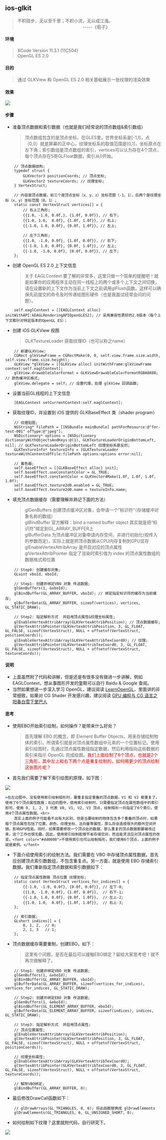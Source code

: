 ## ios-glkit

>不积跬步，无以至千里；不积小流，无以成江海。<br>
　　　　　　　　　　　　　　　-----《荀子》

#### 环境

>XCode Version 11.3.1 (11C504)<br>
OpenGL ES 2.0

#### 目的

>通过 GLKView 和 OpenGL ES 2.0 相关基础展示一张纹理的渲染效果

#### 效果

![](res/../001.jpeg)

#### 步骤

- 准备顶点数据和索引数据（也就是我们经常说的顶点数组&索引数组）

    >顶点数组包含的是顶点坐标，在GLES里，世界坐标系是[-1,1]，点（0,0）就是屏幕的正中心，纹理坐标系的取值范围是[0,1]，坐标原点在左下角；索引数组是顶点数组的索引，vertices可以认为存在4个顶点，每个顶点存在5哥GLFloat数据，索引从0开始。

```
    // 顶点数据结构;
    typedef struct {
        GLKVector3 positionCoords; // 顶点坐标;
        GLKVector2 textureCoords; // 纹理坐标;
    } VertexStruct;

    // 内容是顶点数据，前三个是顶点坐标（x、y、z）坐标范围（-1，1），后两个是纹理坐标（x，y）坐标范围（0，1）;
    static const VertexStruct vertices[] = {
        // 右上三角形;
        {{1.0, -1.0, 0.0f,}, {1.0f, 0.0f}}, // 右下;
        {{1.0, 1.0,  0.0f}, {1.0f, 1.0f}}, // 右上;
        {{-1.0, 1.0, 0.0f}, {0.0f, 1.0f}}, // 左上;

        // 左下三角形;
        {{1.0, -1.0, 0.0f}, {1.0f, 0.0f}}, // 右下;
        {{-1.0, 1.0, 0.0f}, {0.0f, 1.0f}}, // 左上;
        {{-1.0, -1.0, 0.0f}, {0.0f, 0.0f}}, // 左下;
    };
```

- 创建 OpenGL ES 2.0 上下文信息

    >关于 EAGLContext 要了解的非常多，这里只做一个简单的提醒吧！就是如果你的应用程序主动在同一线程上的两个或多个上下文之间切换，请在设置新的上下文作为当前上下文之前调用glFlush函数。这样可以确保先前提交的命令及时传递给图形硬件（也是我面试经常会问的问题）。

```
    self.eaglContext = [[EAGLContext alloc] initWithAPI:kEAGLRenderingAPIOpenGLES2]; // 采用兼容性更好的2.0版本（每个上下文都针对特定版本的OpenGL ES）；
```

- 创建 iOS GLKView 视图

    >GLKTextureLoader 获取纹理ID（也可以称之name）

```
    // 新建GLKView;
    CGRect glkViewFrame = CGRectMake(0, 0, self.view.frame.size.width, self.view.frame.size.height);
    GLKView *glkView = [[GLKView alloc] initWithFrame:glkViewFrame context:self.eaglContext];
    glkView.drawableColorFormat = GLKViewDrawableColorFormatRGBA8888;  // 颜色缓冲区格式;
    glkView.delegate = self; // 设置代理，处理 glkView 回调函数;
```

- 设置当前GL线程的上下文信息

```
    [EAGLContext setCurrentContext:self.eaglContext];
```

- 获取纹理ID，并设置到 iOS 提供的 GLKBaseEffect 类（shader program）

```
    // 纹理贴图;
    NSString* filePath = [[NSBundle mainBundle] pathForResource:@"for-test-001" ofType:@"jpeg"];
    NSDictionary* options = [NSDictionary dictionaryWithObjectsAndKeys:@(1), GLKTextureLoaderOriginBottomLeft, nil]; // GLKTextureLoaderOriginBottomLeft 纹理坐标系是反的;
    GLKTextureInfo* textureInfo = [GLKTextureLoader textureWithContentsOfFile:filePath options:options error:nil];
    
    // 着色器;
    self.baseEffect = [[GLKBaseEffect alloc] init];
    self.baseEffect.useConstantColor = GL_TRUE;
    self.baseEffect.constantColor = GLKVector4Make(1.0f, 1.0f, 1.0f, 1.0f);
    self.baseEffect.texture2d0.enabled = GL_TRUE;
    self.baseEffect.texture2d0.name = textureInfo.name;
```

- 填充顶点数据缓存（需要理解并熟记下面的方法）

    >glGenBuffers 创建顶点缓冲区对象，会申请一个”标识符“（存储缓冲对象名称的数组） <br>
    >glBindBuffer 官方解释：bind a named buffer object 其实就是把“标识符”绑定到GL_ARRAY_BUFFER上 <br>
    >glBufferData 为顶点缓冲区对象申请内存空间，并进行初始化(视传入的参数而定)，实际上就是把顶点数据从CPU内存复制到GPU显存 <br>
    >glEnableVertexAttribArray 是开启对应的顶点属性 <br>
    >glVertexAttribPointer 指定了渲染时索引值为 index 的顶点属性数组的数据格式和位置 <br>

```
    // Step0: 创建缓存对象;
    GLuint vboId, eboId;
    
    // Step1: 创建并绑定VBO 对象 传送数据;
    glGenBuffers(1, &vboId);
    glBindBuffer(GL_ARRAY_BUFFER, vboId); // 绑定指定标识符的缓存为当前缓存;
    glBufferData(GL_ARRAY_BUFFER, sizeof(vertices), vertices, GL_STATIC_DRAW);

    // Step2: 指定解析方式  并启用顶点属性&纹理坐标属性;
    glEnableVertexAttribArray(GLKVertexAttribPosition); // 顶点数据缓存;
    glVertexAttribPointer(GLKVertexAttribPosition, 3, GL_FLOAT, GL_FALSE, sizeof(VertexStruct), NULL + offsetof(VertexStruct, positionCoords));
    glEnableVertexAttribArray(GLKVertexAttribTexCoord0); // 纹理;
    glVertexAttribPointer(GLKVertexAttribTexCoord0, 3, GL_FLOAT, GL_FALSE, sizeof(VertexStruct), NULL + offsetof(VertexStruct, textureCoords));
```

#### 说明

 - 上面虽然附了代码和讲解，但是还是有很多没有做进一步讲解，例如 EAGLContext，想从事图形开发的童鞋可以自行 Baidu & Google 查阅。
 - 当然如果想进一步深入学习 OpenGL，建议阅读 [LearnOpenGL](https://learnopengl-cn.github.io/)，里面讲的非常细致，如果对 CG Shader 开发感兴趣，建议阅读 [GPU 编程与 CG 语言之阳春白雪下里巴人](https://github.com/yungangwang/Study-Notes/tree/master/Content/%E3%80%8AGPU%20%E7%BC%96%E7%A8%8B%E4%B8%8E%20CG%20%E8%AF%AD%E8%A8%80%E4%B9%8B%E9%98%B3%E6%98%A5%E7%99%BD%E9%9B%AA%E4%B8%8B%E9%87%8C%E5%B7%B4%E4%BA%BA%E3%80%8B)

 #### 思考

 - 使用EBO开始索引绘制，如何操作？能带来什么好处？

    > 首先理解 EBO 的概念，即 Element Buffer Objects，用来存储绘制物体的索引。所谓索引就是对顶点属性数组中元素的一个位置标记。使用索引绘图时，先通过顶点属性数组指定数据，然后利用指向这些数据的索引来指示 OpenGL 完成绘图。<font color="#dd0000">我们上面绘制了6个顶点，也就是2个三角形，其中左上和右下两个点是重复绘制的，如何用更少的顶点绘制这张图片呢？</font>

 - 首先我们需要了解下索引绘图的原理，如下图：

 ![](res/../002.jpeg)

    >在左边图中，没有使用索引绘制矩形时，要重复指定重叠的顶点数据，V1 和 V2 都重复了，使用了6个顶点属性数据；右边的图中，使用索引绘制时，只需要指定顶点在属性数组中的索引即可，使用 0, 1, 2, 3 代表 V0, V1, V2, V3 顶点，绘制矩形一共指定了6个索引，使用4个顶点属性数据。<br>
        其实上面的例子可能看不出有大区别，但是当要绘制的物体包含多个重叠的顶点时，如果每个顶点属性包括了位置、颜色、纹理坐标、法向量等属性，那么将会造成很大的额外空间开销，影响GPU性能。同时，如果需要修改一个顶点处的数据，那么重复的顶点数据都要被改过来，这个工作也很无趣。因此，使用索引绘制能够节省存储空间，而且能灵活应对顶点属性的改变。<font color="#dd0000">不使用索引也可以绘制矩形，我们使用6个顶点，上面的例子就是案例。</font>

- 下面介绍使用索引的绘制方法。我们需要在 VBO 中存储顶点属性数据，首先应创建顶点索引数数组，不包含重复点。另一方面，就是使用 EBO 存储索引数据。我们重新指定顶点数据和索引数据如下：

```
    // 指定顶点属性数据 顶点位置 纹理坐标;
    static const VertexStruct vertices_for_indices[] = {
        {{-1.0, -1.0, 0.0f}, {0.0f, 0.0f}}, // 左下-0;
        {{1.0, -1.0, 0.0f}, {1.0f, 0.0f}},  // 右下-1;
        {{-1.0, 1.0, 0.0f}, {0.0f, 1.0f}},  // 左上-2;
        {{1.0, 1.0,  0.0f}, {1.0f, 1.0f}},  // 右上-3;
    };

    // 索引数据;
    GLshort indices[] = {
        0, 1, 2,  // 0;
        2, 1, 3   // 1;
    };
```
- 顶点数据缓存需要重制，创建EBO，如下：

    > 这里有个问题，是否在最后可以接触EBO绑定？留给大家思考吧！就不再次做解释了。

```
    // Step1: 创建并绑定VBO 对象 传送数据;
    glGenBuffers(1, &vboId);
    glBindBuffer(GL_ARRAY_BUFFER, vboId);
    glBufferData(GL_ARRAY_BUFFER, sizeof(vertices_for_indices), vertices_for_indices, GL_STATIC_DRAW);
    
    // Step2: 创建并绑定EBO 对象 传送数据;
    glGenBuffers(1, &eboId);
    glBindBuffer(GL_ELEMENT_ARRAY_BUFFER, eboId);
    glBufferData(GL_ELEMENT_ARRAY_BUFFER, sizeof(indices), indices, GL_STATIC_DRAW);
   
    // Step3: 指定解析方式  并启用顶点属性;
    // 顶点位置属性;
    glEnableVertexAttribArray(GLKVertexAttribPosition);
    glVertexAttribPointer(GLKVertexAttribPosition, 3, GL_FLOAT, GL_FALSE, sizeof(VertexStruct), NULL + offsetof(VertexStruct, positionCoords));
    
    // 纹理坐标属性;
    glEnableVertexAttribArray(GLKVertexAttribTexCoord0);
    glVertexAttribPointer(GLKVertexAttribTexCoord0, 3, GL_FLOAT, GL_FALSE, sizeof(VertexStruct), NULL + offsetof(VertexStruct, textureCoords));

    // 解除VBO绑定;
    glBindBuffer(GL_ARRAY_BUFFER, 0);
```

- 最后修改DrawCall函数如下：

```
    // glDrawArrays(GL_TRIANGLES, 0, 6); 将此函数替换成 glDrawElements
    glDrawElements(GL_TRIANGLES, 6, GL_UNSIGNED_SHORT, 0);
```

- 如何绘制如下纹理？这里就附代码，自行研究下。

![](res/../003.jpeg)